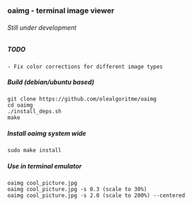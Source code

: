 ### oaimg - terminal image viewer ###

###### Still under development ######

##### TODO #####
    - Fix color corrections for different image types



##### Build (debian/ubuntu based) #####
````
git clone https://github.com/olealgoritme/oaimg
cd oaimg
./install_deps.sh
make
````

##### Install oaimg system wide #####
````
sudo make install
````



##### Use in terminal emulator #####
````
oaimg cool_picture.jpg
oaimg cool_picture.jpg -s 0.3 (scale to 30%)
oaimg cool_picture.jpg -s 2.0 (scale to 200%) --centered
````

